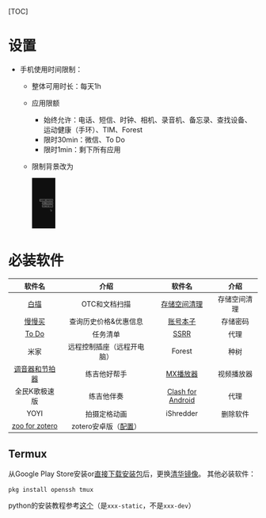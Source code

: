 [TOC]

# 设置

- 手机使用时间限制：

    - 整体可用时长：每天1h

    - 应用限额

        - 始终允许：电话、短信、时钟、相机、录音机、备忘录、查找设备、运动健康（手环）、TIM、Forest
        - 限时30min：微信、To Do
        - 限时1min：剩下所有应用

    - 限制背景改为

        <img src="images/image-20210215103403030.png" alt="image-20210215103403030" style="zoom: 10%;" />

# 必装软件

| 软件名 | 介绍| 软件名      | 介绍|
| :---: | :---: | :---: | :---: |
|[白描](https://baimiao.uzero.cn/)|OTC和文档扫描|[存储空间清理](https://www.coolapk.com/apk/com.ktls.fileinfo)|存储空间清理|
|[慢慢买](http://www.manmanbuy.com/)|查询历史价格&优惠信息|[账号本子](https://www.coolapk.com/apk/com.wei.account)|存储密码|
|[To Do](https://todo.microsoft.com/)| 任务清单 | [SSRR](https://github.com/shadowsocksrr/shadowsocksr-android/releases) | 代理 |
|米家| 远程控制插座（远程开电脑） | Forest | 种树 |
|[调音器和节拍器](https://play.google.com/store/apps/details?id=com.soundcorset.client.android&hl=zh&gl=US)| 练吉他好帮手 | [MX播放器](https://play.google.com/store/apps/details?id=com.mxtech.videoplayer.ad&hl=zh&gl=US) | 视频播放器 |
|全民K歌极速版| 练吉他伴奏 | [Clash for Android](https://github.com/Kr328/ClashForAndroid/releases) | 代理 |
|YOYI| 拍摄定格动画 | iShredder | 删除软件 |
|[zoo for zotero](https://apkpure.com/zoo-for-zotero/com.mickstarify.zooforzotero)| zotero安卓版（[配置](https://blog.csdn.net/OTZ_2333/article/details/128748897)） |  |  |

## Termux

从Google Play Store安装or[直接下载安装包](https://f-droid.org/packages/com.termux/)后，更换[清华镜像](https://mirror.tuna.tsinghua.edu.cn/help/termux/)。
其他必装软件：

```shell
pkg install openssh tmux 
```

python的安装教程参考[这个](https://www.zhihu.com/question/63482921/answer/281232032)（是`xxx-static`，不是`xxx-dev`）